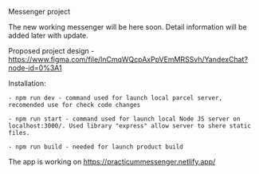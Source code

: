 Messenger project

The new working messenger will be here soon. Detail information will be added later with update. 

Proposed project design - https://www.figma.com/file/lnCmqWQcpAxPpVEmMRSSvh/YandexChat?node-id=0%3A1

Installation:

    - npm run dev - command used for launch local parcel server, recomended use for check code changes

    - npm run start - command used for launch local Node JS server on localhost:3000/. Used library "express" allow server to shere static files.    

    - npm run build - needed for launch product build


The app is working on https://practicummessenger.netlify.app/